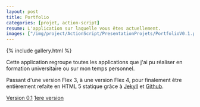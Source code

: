 ```yaml
---
layout: post
title: Portfolio
categories: [projet, action-script]
resume: L'application sur laquelle vous êtes actuellement.
images: ["/img/project/ActionScript/PresentationProjets/PortfolioV0.1.png", "/img/project/ActionScript/PresentationProjets/PortfolioV0.png"]
---
```

{% include gallery.html %}

Cette application regroupe toutes les applications que j'ai pu réaliser en formation universitaire ou sur mon temps personnel.

Passant d'une version Flex 3, à une version Flex 4, pour finalement être entièrement refaite en HTML 5 statique grâce à <a href="https://github.com/mojombo/jekyll" target="_blank">Jekyll</a> et <a href="https://github.com" target="_blank">Github</a>.

<div class="container-link">
  <a href="http://portfolio.lydiman.net/" target="_blank">Version 0.1</a>
  <a href="http://man.lydiman.net/cv/PresentationProjetsV0.1" target="_blank">1ere version</a>
</div>